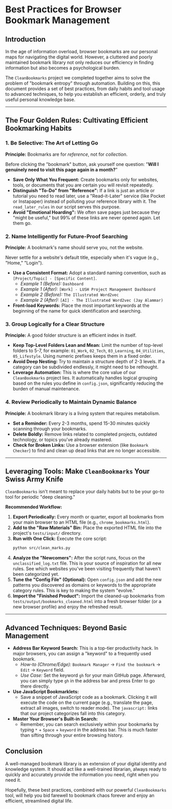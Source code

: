 # Best Practices for Browser Bookmark Management

## Introduction

In the age of information overload, browser bookmarks are our personal maps for navigating the digital world. However, a cluttered and poorly maintained bookmark library not only reduces our efficiency in finding information but also becomes a psychological burden.

The `CleanBookmarks` project we completed together aims to solve the problem of "bookmark entropy" through automation. Building on this, this document provides a set of best practices, from daily habits and tool usage to advanced techniques, to help you establish an efficient, orderly, and truly useful personal knowledge base.

---

## The Four Golden Rules: Cultivating Efficient Bookmarking Habits

### 1. **Be Selective: The Art of Letting Go**

**Principle:** Bookmarks are for *reference*, not for *collection*.

Before clicking the "bookmark" button, ask yourself one question: "**Will I genuinely need to visit this page again in a month?**"

-   **Save Only What You Frequent:** Create bookmarks only for websites, tools, or documents that you are certain you will revisit repeatedly.
-   **Distinguish "To-Do" from "Reference":** If a link is just an article or tutorial you need to read later, use a "Read-it-Later" service (like Pocket or Instapaper) instead of polluting your reference library with it. The `read_later_rules` in our script serves this purpose.
-   **Avoid "Emotional Hoarding":** We often save pages just because they "might be useful," but 99% of these links are never opened again. Let them go.

### 2. **Name Intelligently for Future-Proof Searching**

**Principle:** A bookmark's name should serve you, not the website.

Never settle for a website's default title, especially when it's vague (e.g., "Home," "Login").

-   **Use a Consistent Format:** Adopt a standard naming convention, such as `[Project/Topic] - [Specific Content]`.
    -   *Example 1 (Before):* `Dashboard`
    -   *Example 1 (After):* `[Work] - LUSH Project Management Dashboard`
    -   *Example 2 (Before):* `The Illustrated Word2vec`
    -   *Example 2 (After):* `[AI] - The Illustrated Word2vec (Jay Alammar)`
-   **Front-load Keywords:** Place the most important keywords at the beginning of the name for quick identification and searching.

### 3. **Group Logically for a Clear Structure**

**Principle:** A good folder structure is an efficient index in itself.

-   **Keep Top-Level Folders Lean and Mean:** Limit the number of top-level folders to 5-7, for example: `01_Work`, `02_Tech`, `03_Learning`, `04_Utilities`, `05_Lifestyle`. Using numeric prefixes keeps them in a fixed order.
-   **Avoid Deep Nesting:** Try to maintain a structure depth of 2-3 levels. If a category can be subdivided endlessly, it might need to be rethought.
-   **Leverage Automation:** This is where the core value of our `CleanBookmarks` project lies. It automatically handles logical grouping based on the rules you define in `config.json`, significantly reducing the burden of manual maintenance.

### 4. **Review Periodically to Maintain Dynamic Balance**

**Principle:** A bookmark library is a living system that requires metabolism.

-   **Set a Reminder:** Every 2-3 months, spend 15-30 minutes quickly scanning through your bookmarks.
-   **Delete Boldly:** Remove links related to completed projects, outdated technology, or topics you've already mastered.
-   **Check for Broken Links:** Use a browser extension (like `Bookmark Checker`) to find and clean up dead links that are no longer accessible.

---

## Leveraging Tools: Make `CleanBookmarks` Your Swiss Army Knife

`CleanBookmarks` isn't meant to replace your daily habits but to be your go-to tool for periodic "deep cleaning."

**Recommended Workflow:**

1.  **Export Periodically:** Every month or quarter, export all bookmarks from your main browser to an HTML file (e.g., `chrome_bookmarks.html`).
2.  **Add to the "Raw Materials" Bin:** Place the exported HTML file into the project's `tests/input/` directory.
3.  **Run with One Click:** Execute the core script:
    ```bash
    python src/clean_marks.py
    ```
4.  **Analyze the "Newcomers":** After the script runs, focus on the `unclassified_log.txt` file. This is your source of inspiration for all new rules. See which websites you've been visiting frequently that haven't been categorized yet.
5.  **Tune the "Config File" (Optional):** Open `config.json` and add the new patterns you discovered as domains or keywords to the appropriate category rules. This is key to making the system "evolve."
6.  **Import the "Finished Product":** Import the cleaned-up bookmarks from `tests/output/bookmarks_cleaned.html` into a fresh browser folder (or a new browser profile) and enjoy the refreshed result.

---

## Advanced Techniques: Beyond Basic Management

-   **Address Bar Keyword Search:** This is a top-tier productivity hack. In major browsers, you can assign a "keyword" to a frequently used bookmark.
    -   *How-to (Chrome/Edge):* `Bookmark Manager` -> `Find the bookmark` -> `Edit` -> `Keyword` field.
    -   *Use Case:* Set the keyword `gh` for your main GitHub page. Afterward, you can simply type `gh` in the address bar and press Enter to go there directly.
-   **Use JavaScript Bookmarklets:**
    -   Save a snippet of JavaScript code as a bookmark. Clicking it will execute the code on the current page (e.g., translate the page, extract all images, switch to reader mode). The `javascript:` links that our project categorizes fall into this category.
-   **Master Your Browser's Built-in Search:**
    -   Remember, you can search exclusively within your bookmarks by typing `*` + `Space` + `keyword` in the address bar. This is much faster than sifting through your entire browsing history.

## Conclusion

A well-managed bookmark library is an extension of your digital identity and knowledge system. It should act like a well-trained librarian, always ready to quickly and accurately provide the information you need, right when you need it.

Hopefully, these best practices, combined with our powerful `CleanBookmarks` tool, will help you bid farewell to bookmark chaos forever and enjoy an efficient, streamlined digital life. 